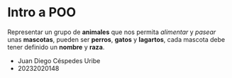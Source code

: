# Intro a POO

Representar un grupo de __animales__ que nos permita _alimentar_ y _pasear_ unas __mascotas__, pueden ser __perros__, __gatos__ y __lagartos__, cada mascota debe tener definido un __nombre__ y __raza__.

- Juan Diego Céspedes Uribe 
- 20232020148